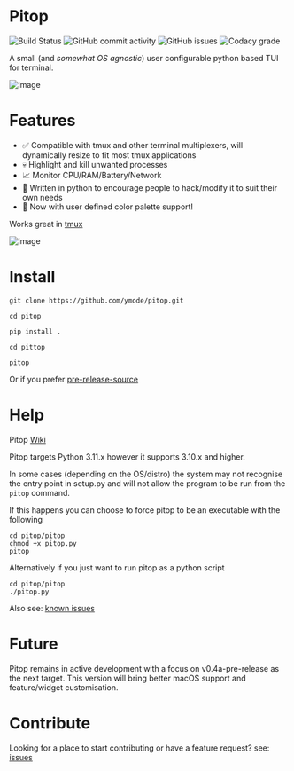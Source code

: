 # Pitop
![Build Status](https://github.com/ymode/pitop/actions/workflows/python-app.yml/badge.svg) ![GitHub commit activity](https://img.shields.io/github/commit-activity/w/ymode/pitop) ![GitHub issues](https://img.shields.io/github/issues/ymode/pitop) ![Codacy grade](https://img.shields.io/codacy/grade/bb24b7cc66374668848cc02d4a3a5396)

A small (and _somewhat OS agnostic_) user configurable python based TUI for terminal.

![image](https://github.com/ymode/pitop/assets/5312047/75b5e0b2-8e92-4a6b-afa8-c9d8c322f1dd)




# Features
+  ✅ Compatible with tmux and other terminal multiplexers, will dynamically resize to fit most tmux applications
+  💀 Highlight and kill unwanted processes
+  📈 Monitor CPU/RAM/Battery/Network
+  🐍 Written in python to encourage people to hack/modify it to suit their own needs
+  🎨 Now with user defined color palette support! 
  
Works great in [tmux](https://github.com/tmux/tmux)

![image](https://github.com/ymode/pitop/assets/5312047/ce2b7d40-18cf-4d88-ae89-adbaa094ccff)




# Install

```
git clone https://github.com/ymode/pitop.git

cd pitop

pip install .

cd pittop 

pitop

```
Or if you prefer [pre-release-source](https://github.com/ymode/pitop/releases/tag/v0.3-alpha)
# Help
Pitop [Wiki](https://github.com/ymode/pitop/wiki)

Pitop targets Python 3.11.x however it supports 3.10.x and higher.

In some cases (depending on the OS/distro) the system may not recognise the entry point in setup.py and will not allow the program to be run from the  ``` pitop ``` command.

If this happens you can choose to force pitop to be an executable with the following 

```
cd pitop/pitop
chmod +x pitop.py
pitop

```

Alternatively if you just want to run pitop as a python script

```
cd pitop/pitop
./pitop.py

```
Also see: [known issues](https://github.com/ymode/pitop/issues)

# Future
Pitop remains in active development with a focus on v0.4a-pre-release as the next target. This version will bring better macOS support and feature/widget customisation.

# Contribute
Looking for a place to start contributing or have a feature request? see: [issues](https://github.com/ymode/pitop/issues) 





